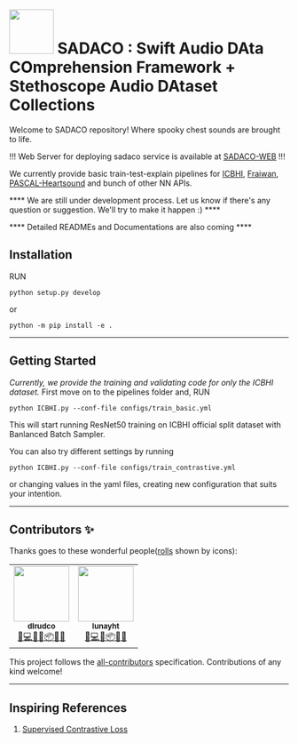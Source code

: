 <h1>
    <img src="https://user-images.githubusercontent.com/38484045/155925781-fe7795d9-4e7c-439d-bbb3-ac4888f8254c.png" width=80 height=80/> 
    SADACO : Swift Audio DAta COmprehension Framework + Stethoscope Audio DAtaset Collections
</h1> 

Welcome to SADACO repository! Where spooky chest sounds are brought to life.

!!! Web Server for deploying sadaco service is available at [SADACO-WEB](https://github.com/dlrudco/SADACO_WEB) !!!

We currently provide basic train-test-explain pipelines for [ICBHI](https://bhichallenge.med.auth.gr/ICBHI_2017_Challenge), [Fraiwan](https://data.mendeley.com/datasets/jwyy9np4gv/3), [PASCAL-Heartsound](http://www.peterjbentley.com/heartchallenge/) and bunch of other NN APIs.


**** We are still under development process. Let us know if there's any question or suggestion. We'll try to make it happen :) ****

**** Detailed READMEs and Documentations are also coming ****

## Installation

RUN
<pre><code>python setup.py develop</code></pre>
or
<pre><code>python -m pip install -e .</code></pre>
------

## Getting Started

*Currently, we provide the training and validating code for only the ICBHI dataset.*
First move on to the pipelines folder and,
RUN
<pre><code>python ICBHI.py --conf-file configs/train_basic.yml</code></pre>

This will start running ResNet50 training on ICBHI official split dataset with Banlanced Batch Sampler.

You can also try different settings by running 
<pre><code>python ICBHI.py --conf-file configs/train_contrastive.yml</code></pre>

or changing values in the yaml files, creating new configuration that suits your intention.

------


## Contributors ✨

Thanks goes to these wonderful people([rolls](https://allcontributors.org/docs/en/emoji-key) shown by icons):

<!-- ALL-CONTRIBUTORS-LIST:START - Do not remove or modify this section -->
<!-- prettier-ignore-start -->
<!-- markdownlint-disable -->
<table>
  <tr>
    <td align="center"><a href="https://github.com/dlrudco"><img src="https://avatars0.githubusercontent.com/u/37071556?v=4" width="100px;" alt=""/><br /><sub><b>dlrudco</b></sub></a><br /><a href="https://github.com/dlrudco/steth-audio/commits?author=dlrudco" title="Rolls">🤔💻📖🚧📦💬🔬</a></td>
    <td align="center"><a href="https://github.com/lunayht"><img src="https://avatars1.githubusercontent.com/lunayht" width="100px;" alt=""/><br /><sub><b>lunayht</b></sub></a><br /><a href="https://github.com/dlrudco/steth-audio/commits?author=lunayht" title="Rolls">🤔💻📖📦💬🔬</a></td>
  </tr>
</table>

<!-- markdownlint-enable -->
<!-- prettier-ignore-end -->
<!-- ALL-CONTRIBUTORS-LIST:END -->

This project follows the [all-contributors](https://github.com/all-contributors/all-contributors) specification. Contributions of any kind welcome!

------

## Inspiring References
1. [Supervised Contrastive Loss](https://github.com/HobbitLong/SupContrast)

